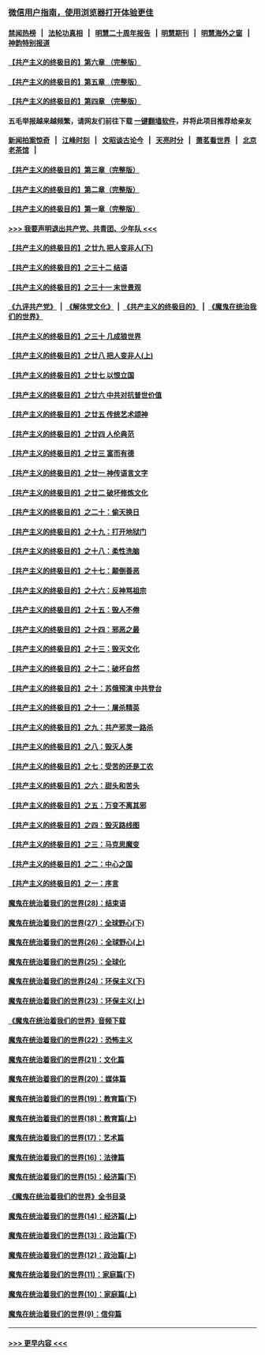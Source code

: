 ### [微信用户指南，使用浏览器打开体验更佳](https://github.com/gfw-breaker/banned-news1/blob/master/indexes/wechat-guide.md?t=0)
#### [禁闻热榜](热点新闻.md?t=0)  &nbsp;&nbsp;|&nbsp;&nbsp; [法轮功真相](https://github.com/gfw-breaker/truth/blob/master/README.md?t=0) &nbsp;&nbsp;|&nbsp;&nbsp; [明慧二十周年报告](https://github.com/gfw-breaker/mh-reports/blob/master/README.md?t=0) &nbsp;&nbsp;|&nbsp;&nbsp;[明慧期刊](https://github.com/gfw-breaker/mh-qikan) &nbsp;&nbsp;|&nbsp;&nbsp; [明慧海外之窗](https://github.com/gfw-breaker/mh-news/blob/master/README.md?t=0) &nbsp;&nbsp;|&nbsp;&nbsp; [神韵特别报道](https://github.com/gfw-breaker/mh-news/blob/master/shenyun.md?t=0)
#### [【共产主义的终极目的】第六章 （完整版）](../pages/nsc422/n11428913.md?t=02170822) 
#### [【共产主义的终极目的】第五章 （完整版）](../pages/nsc422/n11428912.md?t=02170822) 
#### [【共产主义的终极目的】第四章 （完整版）](../pages/nsc422/n11428907.md?t=02170822) 
#### 五毛举报越来越频繁，请网友们前往下载 [一键翻墙软件](https://github.com/gfw-breaker/ssr-accounts)，并将此项目推荐给亲友
#### [新闻拍案惊奇](https://github.com/gfw-breaker/banned-news1/blob/master/pages/link4.md) &nbsp;&nbsp;|&nbsp;&nbsp; [江峰时刻](https://github.com/gfw-breaker/banned-news1/blob/master/pages/link4.md) &nbsp;&nbsp;|&nbsp;&nbsp; [文昭谈古论今](https://github.com/gfw-breaker/banned-news1/blob/master/pages/link4.md) &nbsp;&nbsp;|&nbsp;&nbsp; [天亮时分](https://github.com/gfw-breaker/banned-news1/blob/master/pages/link4.md) &nbsp;&nbsp;|&nbsp;&nbsp; [萧茗看世界](https://github.com/gfw-breaker/banned-news1/blob/master/pages/link4.md) &nbsp;&nbsp;|&nbsp;&nbsp; [北京老茶馆](https://github.com/gfw-breaker/banned-news1/blob/master/pages/link4.md) &nbsp;&nbsp;|&nbsp;&nbsp; 
#### [【共产主义的终极目的】第三章（完整版）](../pages/nsc422/n11428848.md?t=02170822) 
#### [【共产主义的终极目的】第二章（完整版）](../pages/nsc422/n11428831.md?t=02170822) 
#### [【共产主义的终极目的】第一章（完整版）](../pages/nsc422/n11417651.md?t=02170822) 
#### [>>> 我要声明退出共产党、共青团、少年队 <<<](https://github.com/begood0513/goodnews/blob/master/quit/letter.md) 
#### [【共产主义的终极目的】之廿九 把人变非人(下)](../pages/nsc422/n11344140.md?t=02170822) 
#### [【共产主义的终极目的】之三十二 结语](../pages/nsc422/n11360535.md?t=02170822) 
#### [【共产主义的终极目的】之三十一 末世景观](../pages/nsc422/n11351129.md?t=02170822) 
#### [《九评共产党》](https://github.com/begood0513/9ping.md/blob/master/README.md) &nbsp;|&nbsp; [《解体党文化》](../../../../jtdwh.md/blob/master/README.md)  &nbsp;|&nbsp; [《共产主义的终极目的》](../../../../gczydzjmd.md/blob/master/README.md) &nbsp;|&nbsp; [《魔鬼在统治我们的世界》](../../../../mgztzwmdsj.md/blob/master/README.md) 
#### [【共产主义的终极目的】之三十 几成狼世界](../pages/nsc422/n11348280.md?t=02170822) 
#### [【共产主义的终极目的】之廿八 把人变非人(上)](../pages/nsc422/n11340492.md?t=02170822) 
#### [【共产主义的终极目的】之廿七 以恨立国](../pages/nsc422/n11336944.md?t=02170822) 
#### [【共产主义的终极目的】之廿六 中共对抗普世价值](../pages/nsc422/n11324785.md?t=02170822) 
#### [【共产主义的终极目的】之廿五 传统艺术颂神](../pages/nsc422/n11296396.md?t=02170822) 
#### [【共产主义的终极目的】之廿四 人伦典范](../pages/nsc422/n11296397.md?t=02170822) 
#### [【共产主义的终极目的】之廿三 富而有德](../pages/nsc422/n11283598.md?t=02170822) 
#### [【共产主义的终极目的】之廿一 神传语言文字](../pages/nsc422/n11263265.md?t=02170822) 
#### [【共产主义的终极目的】之廿二 破坏修炼文化](../pages/nsc422/n11245728.md?t=02170822) 
#### [【共产主义的终极目的】之二十：偷天换日](../pages/nsc422/n11238846.md?t=02170822) 
#### [【共产主义的终极目的】之十九：打开地狱门](../pages/nsc422/n11206376.md?t=02170822) 
#### [【共产主义的终极目的】之十八：柔性洗脑](../pages/nsc422/n11199994.md?t=02170822) 
#### [【共产主义的终极目的】之十七：颠倒善恶](../pages/nsc422/n11179782.md?t=02170822) 
#### [【共产主义的终极目的】之十六：反神骂祖宗](../pages/nsc422/n11166798.md?t=02170822) 
#### [【共产主义的终极目的】之十五：毁人不倦](../pages/nsc422/n11166792.md?t=02170822) 
#### [【共产主义的终极目的】之十四：邪恶之最](../pages/nsc422/n11150249.md?t=02170822) 
#### [【共产主义的终极目的】之十三：毁灭文化](../pages/nsc422/n11135227.md?t=02170822) 
#### [【共产主义的终极目的】之十二：破坏自然](../pages/nsc422/n11135214.md?t=02170822) 
#### [【共产主义的终极目的】之十：苏俄预演 中共登台](../pages/nsc422/n11118424.md?t=02170822) 
#### [【共产主义的终极目的】之十一：屠杀精英](../pages/nsc422/n11118442.md?t=02170822) 
#### [【共产主义的终极目的】之九：共产邪灵一路杀](../pages/nsc422/n11114139.md?t=02170822) 
#### [【共产主义的终极目的】之八：毁灭人类](../pages/nsc422/n11108503.md?t=02170822) 
#### [【共产主义的终极目的】之七：受苦的还是工农](../pages/nsc422/n11101809.md?t=02170822) 
#### [【共产主义的终极目的】之六：甜头和苦头](../pages/nsc422/n11096971.md?t=02170822) 
#### [【共产主义的终极目的】之五：万变不离其邪](../pages/nsc422/n11091285.md?t=02170822) 
#### [【共产主义的终极目的】之四：毁灭路线图](../pages/nsc422/n11086284.md?t=02170822) 
#### [【共产主义的终极目的】之三：马克思魔变](../pages/nsc422/n11061941.md?t=02170822) 
#### [【共产主义的终极目的】之二：中心之国](../pages/nsc422/n11047728.md?t=02170822) 
#### [【共产主义的终极目的】之一：序言](../pages/nsc422/n11086077.md?t=02170822) 
#### [魔鬼在统治着我们的世界(28)：结束语](../pages/nsc422/n10936246.md?t=02170822) 
#### [魔鬼在统治着我们的世界(27)：全球野心(下)](../pages/nsc422/n10928319.md?t=02170822) 
#### [魔鬼在统治着我们的世界(26)：全球野心(上)](../pages/nsc422/n10900318.md?t=02170822) 
#### [魔鬼在统治着我们的世界(25)：全球化](../pages/nsc422/n10788205.md?t=02170822) 
#### [魔鬼在统治着我们的世界(24)：环保主义(下)](../pages/nsc422/n10695307.md?t=02170822) 
#### [魔鬼在统治着我们的世界(23)：环保主义(上)](../pages/nsc422/n10688613.md?t=02170822) 
#### [《魔鬼在统治着我们的世界》音频下载](../pages/nsc422/n10635553.md?t=02170822) 
#### [魔鬼在统治着我们的世界(22)：恐怖主义](../pages/nsc422/n10614727.md?t=02170822) 
#### [魔鬼在统治着我们的世界(21)：文化篇](../pages/nsc422/n10597706.md?t=02170822) 
#### [魔鬼在统治着我们的世界(20)：媒体篇](../pages/nsc422/n10586579.md?t=02170822) 
#### [魔鬼在统治着我们的世界(19)：教育篇(下)](../pages/nsc422/n10564808.md?t=02170822) 
#### [魔鬼在统治着我们的世界(18)：教育篇(上)](../pages/nsc422/n10526970.md?t=02170822) 
#### [魔鬼在统治着我们的世界(17)：艺术篇](../pages/nsc422/n10499093.md?t=02170822) 
#### [魔鬼在统治着我们的世界(16)：法律篇](../pages/nsc422/n10485969.md?t=02170822) 
#### [魔鬼在统治着我们的世界(15)：经济篇(下)](../pages/nsc422/n10469975.md?t=02170822) 
#### [《魔鬼在统治着我们的世界》全书目录](../pages/nsc422/n10464261.md?t=02170822) 
#### [魔鬼在统治着我们的世界(14)：经济篇(上)](../pages/nsc422/n10457370.md?t=02170822) 
#### [魔鬼在统治着我们的世界(13)：政治篇(下)](../pages/nsc422/n10448270.md?t=02170822) 
#### [魔鬼在统治着我们的世界(12)：政治篇(上)](../pages/nsc422/n10444576.md?t=02170822) 
#### [魔鬼在统治着我们的世界(11)：家庭篇(下)](../pages/nsc422/n10440961.md?t=02170822) 
#### [魔鬼在统治着我们的世界(10)：家庭篇(上)](../pages/nsc422/n10435448.md?t=02170822) 
#### [魔鬼在统治着我们的世界(9)：信仰篇](../pages/nsc422/n10432159.md?t=02170822) 

----
#### [ >>> 更早内容 <<< ](../indexes/nsc422-earlier.md)
